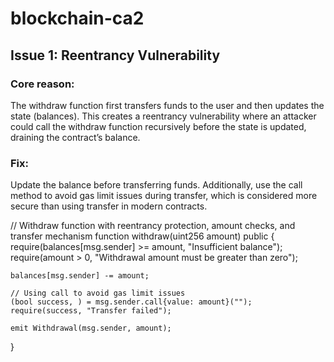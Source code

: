 # blockchain-ca2

## Issue 1: Reentrancy Vulnerability
### Core reason:
The withdraw function first transfers funds to the user and then updates the state (balances). This creates a reentrancy vulnerability where an attacker could call the withdraw function recursively before the state is updated, draining the contract’s balance.

### Fix:
Update the balance before transferring funds. Additionally, use the call method to avoid gas limit issues during transfer, which is considered more secure than using transfer in modern contracts.

// Withdraw function with reentrancy protection, amount checks, and transfer mechanism
function withdraw(uint256 amount) public {
    require(balances[msg.sender] >= amount, "Insufficient balance");
    require(amount > 0, "Withdrawal amount must be greater than zero");

    balances[msg.sender] -= amount;

    // Using call to avoid gas limit issues
    (bool success, ) = msg.sender.call{value: amount}("");
    require(success, "Transfer failed");

    emit Withdrawal(msg.sender, amount);
}
